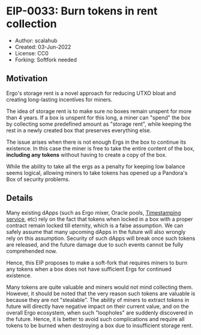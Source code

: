 EIP-0033: Burn tokens in rent collection
========================================

* Author: scalahub
* Created: 03-Jun-2022
* License: CC0
* Forking: Softfork needed

Motivation
----------

Ergo's storage rent is a novel approach for reducing UTXO bloat and creating long-lasting incentives for miners.

The idea of storage rent is to make sure no boxes remain unspent for more than 4 years. If a box is unspent for this long, a miner can 
"spend" the box by collecting some predefined amount as "storage rent", while keeping the rest in a newly created box that 
preserves everything else. 

The issue arises when there is not enough Ergs in the box to continue its existence. In this case the miner is free to take 
the entire content of the box, **including any tokens** without having to create a copy of the box. 

While the ability to take all the ergs as a penalty for keeping low balance seems logical, 
allowing miners to take tokens has opened up a Pandora's Box of security problems.

Details
-------

Many existing dApps (such as Ergo mixer, Oracle pools, [Timestamping service](https://www.ergoforum.org/t/a-trustless-timestamping-service-for-boxes/432), etc)
rely on the fact that tokens when locked in a box with a proper contract remain locked till eternity, which is a false assumption. 
We can safely assume that many upcoming dApps in the future will also wrongly rely on this assumption. 
Security of such dApps will break once such tokens are released, and the future damage due to such events cannot be fully comprehended now. 

Hence, this EIP proposes to make a soft-fork that requires miners to burn any tokens when a box does not have sufficient Ergs for continued existence.

Many tokens are quite valuable and miners would not mind collecting them. However, it should be noted that the very reason such tokens are valuable is because
they are not "stealable". The ability of miners to extract tokens in future will directly have negative impact on their current value, and on the overall Ergo 
ecosystem, when such "loopholes" are suddenly discovered in the future. Hence, it is better to avoid such complications and require all tokens to be burned when
destroying a box due to insufficient storage rent.


